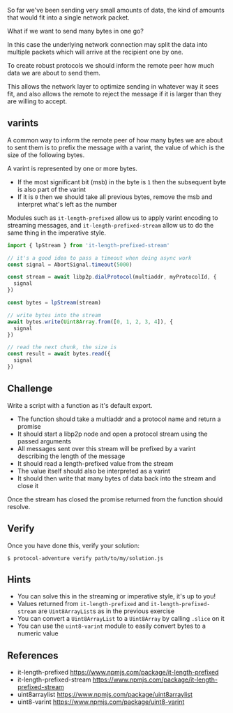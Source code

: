 So far we've been sending very small amounts of data, the kind of amounts that would fit into a single network packet.

What if we want to send many bytes in one go?

In this case the underlying network connection may split the data into multiple packets which will arrive at the recipient one by one.

To create robust protocols we should inform the remote peer how much data we are about to send them.

This allows the network layer to optimize sending in whatever way it sees fit, and also allows the remote to reject the message if it is larger than they are willing to accept.

## varints

A common way to inform the remote peer of how many bytes we are about to sent them is to prefix the message with a varint, the value of which is the size of the following bytes.

A varint is represented by one or more bytes.

- If the most significant bit (msb) in the byte is `1` then the subsequent byte is also part of the varint
- If it is `0` then we should take all previous bytes, remove the msb and interpret what's left as the number

Modules such as `it-length-prefixed` allow us to apply varint encoding to streaming messages, and `it-length-prefixed-stream` allow us to do the same thing in the imperative style.

```js
import { lpStream } from 'it-length-prefixed-stream'

// it's a good idea to pass a timeout when doing async work
const signal = AbortSignal.timeout(5000)

const stream = await libp2p.dialProtocol(multiaddr, myProtocolId, {
  signal
})

const bytes = lpStream(stream)

// write bytes into the stream
await bytes.write(Uint8Array.from([0, 1, 2, 3, 4]), {
  signal
})

// read the next chunk, the size is
const result = await bytes.read({
  signal
})
```

## Challenge

Write a script with a function as it's default export.

- The function should take a multiaddr and a protocol name and return a promise
- It should start a libp2p node and open a protocol stream using the passed arguments
- All messages sent over this stream will be prefixed by a varint describing the length of the message
- It should read a length-prefixed value from the stream
- The value itself should also be interpreted as a varint
- It should then write that many bytes of data back into the stream and close it

Once the stream has closed the promise returned from the function should resolve.

## Verify

Once you have done this, verify your solution:

```console
$ protocol-adventure verify path/to/my/solution.js
```

## Hints

- You can solve this in the streaming or imperative style, it's up to you!
- Values returned from `it-length-prefixed` and `it-length-prefixed-stream` are `Uint8ArrayList`s as in the previous exercise
- You can convert a `Uint8ArrayList` to a `Uint8Array` by calling `.slice` on it
- You can use the `uint8-varint` module to easily convert bytes to a numeric value

## References

- it-length-prefixed https://www.npmjs.com/package/it-length-prefixed
- it-length-prefixed-stream https://www.npmjs.com/package/it-length-prefixed-stream
- uint8arraylist https://www.npmjs.com/package/uint8arraylist
- uint8-varint https://www.npmjs.com/package/uint8-varint
